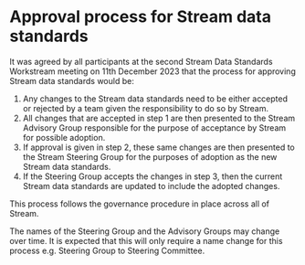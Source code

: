 # Approval process for Stream data standards

It was agreed by all participants at the second Stream Data Standards Workstream meeting on 11th December 2023 that the process for approving Stream data standards would be:

1. Any changes to the Stream data standards need to be either accepted or rejected by a team given the responsibility to do so by Stream.
2. All changes that are accepted in step 1 are then presented to the Stream Advisory Group responsible for the purpose of acceptance by Stream for possible adoption.
3. If approval is given in step 2, these same changes are then presented to the Stream Steering Group for the purposes of adoption as the new Stream data standards.
4. If the Steering Group accepts the changes in step 3, then the current Stream data standards are updated to include the adopted changes.

This process follows the governance procedure in place across all of Stream.

The names of the Steering Group and the Advisory Groups may change over time. It is expected that this will only require a name change for this process e.g. Steering Group to Steering Committee.
